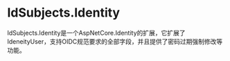 # IdSubjects.Identity

IdSubjects.Identity是一个AspNetCore.Identity的扩展，它扩展了IdeneityUser，支持OIDC规范要求的全部字段，并且提供了密码过期强制修改等功能。